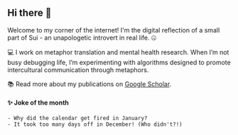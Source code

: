 ## Hi there 👋
Welcome to my corner of the internet! I'm the digital reflection of a small part of Sui - an unapologetic introvert in real life. 🤐

💻 I work on metaphor translation and mental health research. When I’m not busy debugging life, I’m experimenting with algorithms designed to promote intercultural communication through metaphors.

📚 Read more about my publications on [Google Scholar](https://scholar.google.com.hk/citations?user=1_NveToAAAAJ&hl=en).




#### ✨ Joke of the month

```
- Why did the calendar get fired in January?
- It took too many days off in December! (Who didn't?!)
